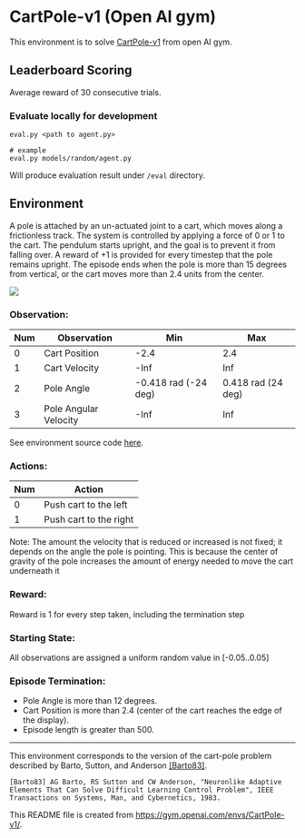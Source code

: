 # CartPole-v1 (Open AI gym)

This environment is to solve [CartPole-v1](https://gym.openai.com/envs/CartPole-v1/) from open AI gym.

## Leaderboard Scoring
  Average reward of 30 consecutive trials.

### Evaluate locally for development

```
eval.py <path to agent.py>

# example
eval.py models/random/agent.py
```

Will produce evaluation result under `/eval` directory.

## Environment
A pole is attached by an un-actuated joint to a cart, which moves along a frictionless track. The system is controlled by applying a force of 0 or 1 to the cart. The pendulum starts upright, and the goal is to prevent it from falling over. A reward of +1 is provided for every timestep that the pole remains upright. The episode ends when the pole is more than 15 degrees from vertical, or the cart moves more than 2.4 units from the center.

[![](https://user-images.githubusercontent.com/1540981/112910447-39967800-90a8-11eb-909e-cb9264a29b62.png)](https://gym.openai.com/videos/2019-10-21--mqt8Qj1mwo/CartPole-v1/original.mp4)

### Observation:

| Num | Observation | Min | Max |
| --- | ----------- | --- | --- |
| 0   | Cart Position | -2.4 | 2.4 |
| 1   | Cart Velocity | -Inf | Inf |
| 2   | Pole Angle | -0.418 rad (-24 deg) | 0.418 rad (24 deg) |
| 3   | Pole Angular Velocity | -Inf | Inf |

See environment source code [here](https://github.com/openai/gym/blob/master/gym/envs/classic_control/cartpole.py).

### Actions:

| Num | Action |
| --- | ------ |
| 0   | Push cart to the left |
| 1   | Push cart to the right |

Note: The amount the velocity that is reduced or increased is not fixed; it depends on the angle the pole is pointing. This is because the center of gravity of the pole increases the amount of energy needed to move the cart underneath it

### Reward:
Reward is 1 for every step taken, including the termination step

### Starting State:
All observations are assigned a uniform random value in [-0.05..0.05]

### Episode Termination:

 - Pole Angle is more than 12 degrees.
 - Cart Position is more than 2.4 (center of the cart reaches the edge of the display).
 - Episode length is greater than 500.

---
This environment corresponds to the version of the cart-pole problem described by Barto, Sutton, and Anderson [[Barto83]](https://gym.openai.com/envs/CartPole-v1/#barto83).

    [Barto83] AG Barto, RS Sutton and CW Anderson, "Neuronlike Adaptive Elements That Can Solve Difficult Learning Control Problem", IEEE Transactions on Systems, Man, and Cybernetics, 1983.


This README file is created from https://gym.openai.com/envs/CartPole-v1/.

